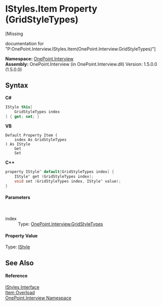 # IStyles.Item Property (GridStyleTypes)
 

\[Missing <summary> documentation for "P:OnePoint.Interview.IStyles.Item(OnePoint.Interview.GridStyleTypes)"\]

**Namespace:**&nbsp;<a href="N_OnePoint_Interview">OnePoint.Interview</a><br />**Assembly:**&nbsp;OnePoint.Interview (in OnePoint.Interview.dll) Version: 1.5.0.0 (1.5.0.0)

## Syntax

**C#**<br />
``` C#
IStyle this[
	GridStyleTypes index
] { get; set; }
```

**VB**<br />
``` VB
Default Property Item ( 
	index As GridStyleTypes
) As IStyle
	Get
	Set
```

**C++**<br />
``` C++
property IStyle^ default[GridStyleTypes index] {
	IStyle^ get (GridStyleTypes index);
	void set (GridStyleTypes index, IStyle^ value);
}
```


#### Parameters
&nbsp;<dl><dt>index</dt><dd>Type: <a href="T_OnePoint_Interview_GridStyleTypes">OnePoint.Interview.GridStyleTypes</a><br /></dd></dl>

#### Property Value
Type: <a href="T_OnePoint_Interview_IStyle">IStyle</a>

## See Also


#### Reference
<a href="T_OnePoint_Interview_IStyles">IStyles Interface</a><br /><a href="Overload_OnePoint_Interview_IStyles_Item">Item Overload</a><br /><a href="N_OnePoint_Interview">OnePoint.Interview Namespace</a><br />